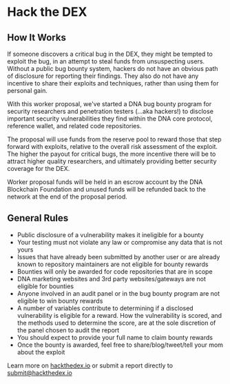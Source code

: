 # Hack the DEX

## How It Works
If someone discovers a critical bug in the DEX, they might be tempted to exploit the bug, in an attempt to steal funds from unsuspecting users. Without a public bug bounty system, hackers do not have an obvious path of disclosure for reporting their findings. They also do not have any incentive to share their exploits and techniques, rather than using them for personal gain.

With this worker proposal, we've started a DNA bug bounty program for security researchers and penetration testers (...aka hackers!) to disclose important security vulnerabilities they find within the DNA core protocol, reference wallet, and related code repositories.

The proposal will use funds from the reserve pool to reward those that step forward with exploits, relative to the overall risk assessment of the exploit. The higher the payout for critical bugs, the more incentive there will be to attract higher quality researchers, and ultimately providing better security coverage for the DEX.

Worker proposal funds will be held in an escrow account by the DNA Blockchain Foundation and unused funds will be refunded back to the network at the end of the proposal period.

## General Rules
* Public disclosure of a vulnerability makes it ineligible for a bounty
* Your testing must not violate any law or compromise any data that is not yours
* Issues that have already been submitted by another user or are already known to repository maintainers are not eligible for bounty rewards
* Bounties will only be awarded for code repositories that are in scope
* DNA marketing websites and 3rd party websites/gateways are not eligible for bounties
* Anyone involved in an audit panel or in the bug bounty program are not eligible to win bounty rewards
* A number of variables contribute to determining if a disclosed vulnerability is eligible for a reward. How the vulnerability is scored, and the methods used to determine the score, are at the sole discretion of the panel chosen to audit the report
* You should expect to provide your full name to claim bounty rewards
* Once the bounty is awarded, feel free to share/blog/tweet/tell your mom about the exploit

Learn more on [hackthedex.io](https://hackthedex.io) or submit a report directly to submit@hackthedex.io